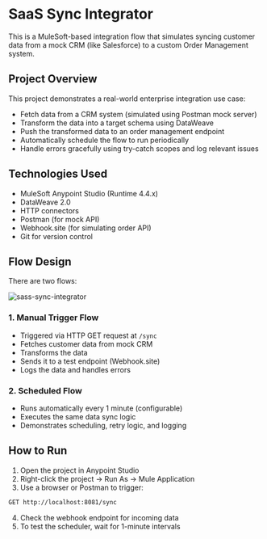 # SaaS Sync Integrator

This is a MuleSoft-based integration flow that simulates syncing customer data from a mock CRM (like Salesforce) to a custom Order Management system.

## Project Overview

This project demonstrates a real-world enterprise integration use case:

- Fetch data from a CRM system (simulated using Postman mock server)
- Transform the data into a target schema using DataWeave
- Push the transformed data to an order management endpoint
- Automatically schedule the flow to run periodically
- Handle errors gracefully using try-catch scopes and log relevant issues

## Technologies Used

- MuleSoft Anypoint Studio (Runtime 4.4.x)
- DataWeave 2.0
- HTTP connectors
- Postman (for mock API)
- Webhook.site (for simulating order API)
- Git for version control

## Flow Design

There are two flows:

 ![sass-sync-integrator](https://github.com/user-attachments/assets/f722949c-f240-48c0-9ba6-35514b6e4ec9)

### 1. Manual Trigger Flow

- Triggered via HTTP GET request at `/sync`
- Fetches customer data from mock CRM
- Transforms the data
- Sends it to a test endpoint (Webhook.site)
- Logs the data and handles errors

### 2. Scheduled Flow

- Runs automatically every 1 minute (configurable)
- Executes the same data sync logic
- Demonstrates scheduling, retry logic, and logging

## How to Run

1. Open the project in Anypoint Studio
2. Right-click the project → Run As → Mule Application
3. Use a browser or Postman to trigger:

```bash
GET http://localhost:8081/sync
```

4. Check the webhook endpoint for incoming data
5. To test the scheduler, wait for 1-minute intervals


